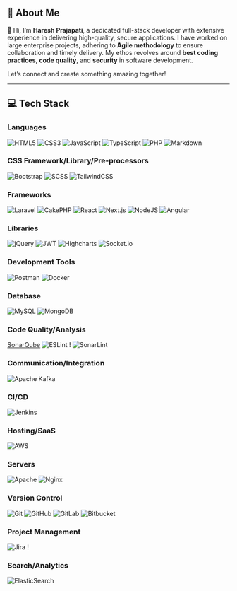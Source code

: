 ## 💫 About Me

👋 Hi, I’m **Haresh Prajapati**, a dedicated full-stack developer with extensive experience in delivering high-quality, secure applications. I have worked on large enterprise projects, adhering to **Agile methodology** to ensure collaboration and timely delivery. My ethos revolves around **best coding practices**, **code quality**, and **security** in software development.

Let’s connect and create something amazing together!

---

## 💻 Tech Stack

### Languages
![HTML5](https://img.shields.io/badge/-HTML5-E34F26?logo=html5&logoColor=white&style=flat) ![CSS3](https://img.shields.io/badge/-CSS3-1572B6?logo=css3&logoColor=white&style=flat) ![JavaScript](https://img.shields.io/badge/-JavaScript-F7DF1E?logo=javascript&logoColor=black&style=flat) ![TypeScript](https://img.shields.io/badge/-TypeScript-007ACC?logo=typescript&logoColor=white&style=flat) ![PHP](https://img.shields.io/badge/-PHP-777BB4?logo=php&logoColor=white&style=flat) ![Markdown](https://img.shields.io/badge/-Markdown-000000?logo=markdown&logoColor=white&style=flat)

### CSS Framework/Library/Pre-processors

![Bootstrap](https://img.shields.io/badge/-Bootstrap-563D7C?logo=bootstrap&logoColor=white&style=flat) ![SCSS](https://img.shields.io/badge/-SCSS-CC6699?logo=sass&logoColor=white&style=flat) ![TailwindCSS](https://img.shields.io/badge/-TailwindCSS-06B6D4?logo=tailwind-css&logoColor=white&style=flat)

### Frameworks

![Laravel](https://img.shields.io/badge/-Laravel-FF2D20?logo=laravel&logoColor=white&style=flat) ![CakePHP](https://img.shields.io/badge/-CakePHP-D33C43?logo=cakephp&logoColor=white&style=flat)
![React](https://img.shields.io/badge/-React-61DAFB?logo=react&logoColor=black&style=flat) ![Next.js](https://img.shields.io/badge/-Next.js-000000?logo=nextdotjs&logoColor=white&style=flat) ![NodeJS](https://img.shields.io/badge/-Node.js-339933?logo=node.js&logoColor=white&style=flat) ![Angular](https://img.shields.io/badge/-Angular-DD0031?logo=angular&logoColor=white&style=flat)

### Libraries

![jQuery](https://img.shields.io/badge/-jQuery-0769AD?logo=jquery&logoColor=white&style=flat) ![JWT](https://img.shields.io/badge/-JWT-000000?logo=jsonwebtokens&logoColor=white&style=flat) ![Highcharts](https://img.shields.io/badge/-Highcharts-3178C6?logo=highcharts&logoColor=white&style=flat) ![Socket.io](https://img.shields.io/badge/-Socket.io-010101?logo=socketdotio&logoColor=white&style=flat)

### Development Tools

![Postman](https://img.shields.io/badge/-Postman-FF6C37?logo=postman&logoColor=white&style=flat) ![Docker](https://img.shields.io/badge/-Docker-2496ED?logo=docker&logoColor=white&style=flat)

### Database

![MySQL](https://img.shields.io/badge/-MySQL-4479A1?logo=mysql&logoColor=white&style=flat) ![MongoDB](https://img.shields.io/badge/-MongoDB-47A248?logo=mongodb&logoColor=white&style=flat)

### Code Quality/Analysis

[SonarQube](https://img.shields.io/badge/-SonarQube-4E9BCD?logo=sonarqube&logoColor=white&style=flat) ![ESLint](https://img.shields.io/badge/-ESLint-4B32C3?logo=eslint&logoColor=white&style=flat) ! ![SonarLint](https://img.shields.io/badge/-SonarLint-CB2027?logo=sonarlint&logoColor=white&style=flat)

### Communication/Integration

![Apache Kafka](https://img.shields.io/badge/-Apache%20Kafka-231F20?logo=apachekafka&logoColor=white&style=flat)

### CI/CD

![Jenkins](https://img.shields.io/badge/-Jenkins-D24939?logo=jenkins&logoColor=white&style=flat)

### Hosting/SaaS

![AWS](https://img.shields.io/badge/-AWS-232F3E?logo=amazon-aws&logoColor=white&style=flat)

### Servers

![Apache](https://img.shields.io/badge/-Apache-D22128?logo=apache&logoColor=white&style=flat) ![Nginx](https://img.shields.io/badge/-Nginx-269539?logo=nginx&logoColor=white&style=flat)

### Version Control

![Git](https://img.shields.io/badge/-Git-F05032?logo=git&logoColor=white&style=flat) ![GitHub](https://img.shields.io/badge/-GitHub-181717?logo=github&logoColor=white&style=flat) ![GitLab](https://img.shields.io/badge/-GitLab-FC6D26?logo=gitlab&logoColor=white&style=flat) ![Bitbucket](https://img.shields.io/badge/-Bitbucket-0052CC?logo=bitbucket&logoColor=white&style=flat)

### Project Management

![Jira](https://img.shields.io/badge/-Jira-0052CC?logo=jira&logoColor=white&style=flat) !

### Search/Analytics

![ElasticSearch](https://img.shields.io/badge/-ElasticSearch-005571?logo=elasticsearch&logoColor=white&style=flat)
